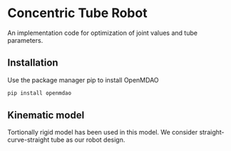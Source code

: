 # Concentric Tube Robot
An implementation code for optimization of joint values and tube parameters. 

## Installation
Use the package manager pip to install OpenMDAO
```bash
pip install openmdao
```
## Kinematic model
Tortionally rigid model has been used in this model. We consider straight-curve-straight tube as our robot design.


## 
